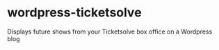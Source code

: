 wordpress-ticketsolve
=====================

Displays future shows from your Ticketsolve box office on a Wordpress blog